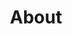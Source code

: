 ---
templateKey: 'about-page'
path: /about
title: About
description: >-
  Hereditary Neuropathy with Liability to Pressure Palsies (HNPP) is a genetic disease affecting less than 1 in 5,000 people.  
---
